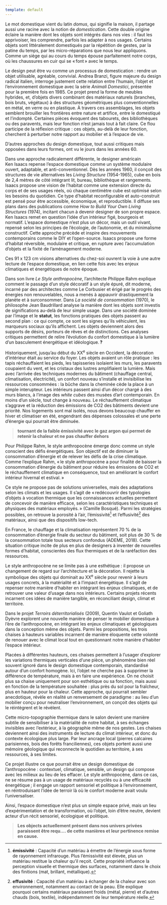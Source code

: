 ```yaml
---
template: default
---
```


Le mot domestique vient du latin _domus_, qui signifie la maison, il partage aussi une racine avec la notion de _domestication_. Cette double origine éclaire la manière dont les objets sont intégrés dans nos vies : il faut les apprivoiser, les comprendre, parfois les adapter à nos usages. Certains objets sont littéralement domestiqués par la répétition de gestes, par la patine du temps, par les micro-réparations que nous leur appliquons. Comme un siège qui au cours du temps épouse parfaitement notre corps, où les chaussures en cuir qui se « font » avec le temps. 

Le design peut être vu comme un processus de domestication : rendre un objet utilisable, agréable, convivial. Andrea Branzi, figure majeure du design radical italien, interroge justement cette relation entre l’humain, l’objet et l’environnement domestique avec la série _Animali Domestici_, présentée pour la première fois en 1985. Ce projet prend la forme de meubles hybrides, et, d’objets divers combinant des matériaux naturels (branches, bois bruts, végétaux) à des structures géométriques plus conventionnelles en métal, en verre ou en plastique. À travers ces assemblages, les objets semblent brouiller les frontières entre nature et artifice, entre le domestiqué et l’indompté. Certaines pièces évoquent des tabourets, des bibliothèques ou des paravents, mais leur fonction n’est jamais tout à fait claire. Ce flou participe de la réflexion critique : ces objets, au-delà de leur fonction, cherchent à perturber notre rapport au mobilier et à l’espace de vie. 

D’autres approches du design domestique, tout aussi critiques mais opposées dans leurs formes, ont vu le jours dans les années 60.

Dans une approche radicalement différente, le designer américain Ken Isaacs repense l’espace domestique comme un système modulaire ouvert, adaptable, et anti-conventionnel. Dès les années 1960, il conçoit des structures de vie alternatives les _Living Structure_ (1954-1965), cube en bois de 2,4 mètres de côté intégrant lit, bureau, bibliothèque et rangements. Isaacs propose une vision de l’habitat comme une extension directe du corps et de ses usages réels, où chaque centimètre cube est optimisé selon les besoins du quotidien. Ce type d’habitat reconfigurable et auto-construit est pensé pour être accessible, économique, et reproductible. Il diffuse ses plans dans des publications comme _How to Build Your Own Living Structures_ (1974), incitant chacun à devenir designer de son propre espace. Ken Isaacs remet en question l’idée d’un intérieur figé, bourgeois et normatif. L’espace domestique n’est plus un décor, mais un outil vivant, repensé selon les principes de l’écologie, de l’autonomie, et du minimalisme constructif. Cette approche précède et inspire des mouvements contemporains comme le DIY et l’open-source. Isaacs propose une forme d’habitat réversible, modulaire et critique, en rupture avec l’accumulation d’objets et la fixité de l’aménagement moderne.

Ces 91 x 123 cm visions alternatives du chez-soi ouvrent la voie à une autre lecture de l’espace domestique, en lien cette fois avec les enjeux climatiques et énergétiques de notre époque.

Dans son livre _Le Style anthropocène_, l’architecte Philippe Rahm explique comment le passage d’un style décoratif à un style épuré, dit moderne, incarné par des architectes comme Le Corbusier et érigé par le progrès des énergies non renouvelables, nous a menés à appauvrir drastiquement la planète et à surconsommer. Dans _La société de consommation_ (1970), le philosophe Jean Baudrillard analyse la manière dont les objets sont investis de significations au-delà de leur simple usage. Dans une société dominée par l’image et le **statut**, les fonctions pratiques des objets passent au second plan : ce qui compte, ce sont les signes qu’ils véhiculent, les marqueurs sociaux qu’ils affichent. Les objets deviennent alors des supports de désirs, porteurs de rêves et de distinctions. Ces analyses critiques permettent de relire l’évolution du confort domestique à la lumière d’un basculement énergétique et idéologique. **?** 

Historiquement, jusqu’au début du XX<sup>e</sup> siècle en Occident, la décoration d’intérieur était au service du foyer. Les objets avaient un rôle pratique : les tapis réchauffaient les pieds, les tapisseries isolaient les murs, les paravents coupaient du vent, et les cristaux des lustres amplifiaient la lumière. Mais avec l’arrivée des techniques modernes du bâtiment (chauffage central, climatisation, électricité), un confort nouveau s’installe et invisibilise les ressources consommées : la bûche dans la cheminée cède la place à un simple interupteur. Les intérieurs passent ainsi d’un décor chargé à des murs blancs, à l’image des _white cubes_ des musées d’art contemporain.
En moins d’un siècle, tout change à nouveau. Le réchauffement climatique s’aggrave et la réduction des émissions de CO2 des bâtiments devient une priorité. Nos logements sont mal isolés, nous devons beaucoup chauffer en hiver et climatiser en été, engendrant des dépenses colossales et une perte d’énergie qui pourrait être diminuée.

> **tournant de la faible émissivité avec le gaz argon qui permet de retenir la chaleur et ne pas chauffer dehors**


Pour Philippe Rahm, le style anthropocène émerge donc comme un style conscient des défis énergétiques. Son objectif est de diminuer la consommation d’énergie et de relever les défis de la crise climatique. Comme l’explique Rahm, « le style anthropocène a pour finalité de baisser la consommation d’énergie du bâtiment pour réduire les émissions de CO2 et le réchauffement climatique en conséquence, tout en améliorant le confort intérieur hivernal et estival. »

Ce style ne propose pas de solutions universelles, mais des adaptations selon les climats et les usages. Il s’agit de « redécouvrir des typologies d’objets à vocation thermique que les connaissances actuelles permettent de concevoir de manière efficace, selon les caractéristiques techniques et physiques des matériaux employés. » (Camille Bosqué). Parmi les stratégies possibles, on retrouve la porosité à l’air, l’émissivité[^1] et l’effusivité[^2] des matériaux, ainsi que des dispositifs low-tech.

En France, le chauffage et la climatisation représentent 70 % de la consommation d’énergie finale du secteur du bâtiment, soit plus de 30 % de la consommation totale tous secteurs confondus (ADEME, 2018). Cette situation critique incite de plus en plus de designers à inventer de nouvelles formes d’habitat, conscientes des flux thermiques et de la raréfaction des ressources.

Le style anthropocène ne se limite pas à une esthétique : il propose un changement de regard sur l’architecture et la décoration. Il rejette la symbolique des objets qui dominait au XX<sup>e</sup> siècle pour revenir à leurs usages concrets, à la matérialité et à l’impact énergétique. Il s’agit de repenser notre manière d’habiter en intégrant les enjeux climatiques, et de retrouver une valeur d’usage dans nos intérieurs. Certains projets récents incarnent ces idées de manière tangible, en réconciliant design, climat et territoire.

Dans le projet _Terroirs déterritorialisés_ (2009), Quentin Vaulot et Goliath Dyèvre explorent une nouvelle manière de penser le mobilier domestique à l’ère de l’anthropocène, en intégrant les enjeux climatiques et géologiques dans la conception même des objets. Parmi les propositions, les trois chaises à hauteurs variables incarnent de manière éloquente cette volonté de renouer avec le climat local tout en questionnant notre manière d’habiter l’espace intérieur.

Placées à différentes hauteurs, ces chaises permettent à l’usager d’explorer les variations thermiques verticales d’une pièce, un phénomène bien réel souvent ignoré dans le design domestique contemporain, standardisé autour d’un confort homogène. Ici, l’objet ne cherche pas à supprimer la différence de température, mais à en faire une expérience. On ne choisit plus sa chaise uniquement pour son esthétique ou sa fonction, mais aussi en fonction de la température souhaitée : plus près du sol pour la fraîcheur, plus en hauteur pour la chaleur. Cette approche, qui pourrait sembler anecdotique, révèle en réalité un renversement de paradigme : au lieu d’un mobilier conçu pour neutraliser l’environnement, on conçoit des objets qui le réintègrent et le révèlent.

Cette micro-topographie thermique dans le salon devient une manière subtile de sensibiliser à la matérialité de notre habitat, à ses échanges invisibles avec l’extérieur, à la géographie même de nos gestes. Les chaises deviennent ainsi des instruments de lecture du climat intérieur, et donc du contexte écologique plus large. Par leur ancrage local (pierres calcaires parisiennes, bois des forêts franciliennes), ces objets portent aussi une mémoire géologique qui reconnecte le quotidien au territoire, à ses ressources, à ses limites.

<span style="--ls:9">Ce projet illustre ce que pourrait être un design domestique de l’anthropocène : contextuel, climatique, sensible, un design qui compose avec les milieux au lieu de les effacer. Le style anthropocène, dans ce cas, ne se résume pas à un usage de matériaux recyclés ou à une efficacité énergétique ; il engage un rapport sensoriel et politique à l’environnement, en réintroduisant l’idée de terroir là où le confort moderne avait voulu l’universaliser.</span>

Ainsi, l’espace domestique n’est plus un simple espace privé, mais un lieu d’expérimentation et de transformation, où l’objet, loin d’être neutre, devient acteur d’un récit sensoriel, écologique et politique.


> **Les objects actuellement présent dans nos univers privées paraissent être requ.... de cette manières et leur pertinence remise en cause.** 




[^1]: **émissivité** : Capacité d’un matériau à émettre de l’énergie sous forme de rayonnement infrarouge. Plus l’émissivité est élevée, plus un matériau restitue la chaleur qu’il reçoit. Cette propriété influence la perception visuelle et thermique des surfaces, notamment dans le choix des finitions (mat, brillant, métallique).

[^2]: **effusivité** : Capacité d’un matériau à échanger de la chaleur avec son environnement, notamment au contact de la peau. Elle explique pourquoi certains matériaux paraissent froids (métal, pierre) et d’autres chauds (bois, textile), indépendamment de leur température réelle.
